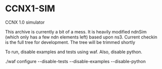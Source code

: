 # CCNX1-SIM
CCNX 1.0 simulator

This archive is currently a bit of a mess.   It is heavily modified ndnSim (which only has a few ndn elements left) 
based upon ns3.    Current checkin is the full tree for development.
The tree will be trimmed shortly

To run, disable examples and tests using waf.   Also, disable python.

./waf configure --disable-tests --disable-examples --disable-python
